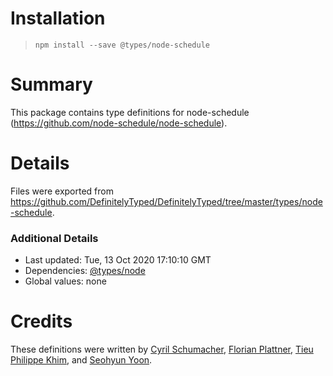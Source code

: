 # Installation
> `npm install --save @types/node-schedule`

# Summary
This package contains type definitions for node-schedule (https://github.com/node-schedule/node-schedule).

# Details
Files were exported from https://github.com/DefinitelyTyped/DefinitelyTyped/tree/master/types/node-schedule.

### Additional Details
 * Last updated: Tue, 13 Oct 2020 17:10:10 GMT
 * Dependencies: [@types/node](https://npmjs.com/package/@types/node)
 * Global values: none

# Credits
These definitions were written by [Cyril Schumacher](https://github.com/cyrilschumacher), [Florian Plattner](https://github.com/flowpl), [Tieu Philippe Khim](https://github.com/spike008t), and [Seohyun Yoon](https://github.com/seohyun0120).
